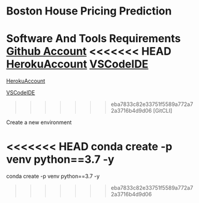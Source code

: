 # Boston House Pricing Prediction

Software And Tools Requirements
[Github Account](https://github.com)
<<<<<<< HEAD
[HerokuAccount](https://heroku.com)
[VSCodeIDE](https://code.visualstudio.com)
=======

[HerokuAccount](https://heroku.com)

[VSCodeIDE](https://code.visualstudio.com)

>>>>>>> eba7833c82e33751f5589a772a72a3716b4d9d06
[GitCLI]

Create a new environment

<<<<<<< HEAD
conda create -p venv python==3.7 -y
=======
conda create -p venv python==3.7 -y
>>>>>>> eba7833c82e33751f5589a772a72a3716b4d9d06
